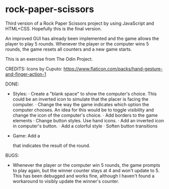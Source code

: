 # rock-paper-scissors
Third version of a Rock Paper Scissors project by using JavaScript and HTML+CSS. Hopefully this is the final version.

An improved GUI has already been implemented and the game allows the player to play 5 rounds. Whenever the player or the computer wins 5 rounds, the game resets all counters and a new game starts.

This is an exercise from The Odin Project.

CREDITS:
Icons by Cuputo: https://www.flaticon.com/packs/hand-gesture-and-finger-action-1

DONE:
- Styles:
    · Create a "blank space" to show the computer's choice. This could be an inverted icon to simulate that the placer is facing the computer.
    · Change the way the game indicates which option the computer chooses.
    An idea for this would be to toggle visibility and change the icon of the computer's choice.
    · Add borders to the game elements
    · Change button styles. Use hand icons.
    · Add an inverted icon in computer's button.
    · Add a colorful style
    · Soften button transitions

- Game:
        Add a <p> that indicates the result of the round.

BUGS:

- Whenever the player or the computer win 5 rounds, the game prompts to play again, but the winner counter stays at 4 and won't update to 5. This has been debugged and works fine, although I haven't found a workaround to visibly update the winner's counter.